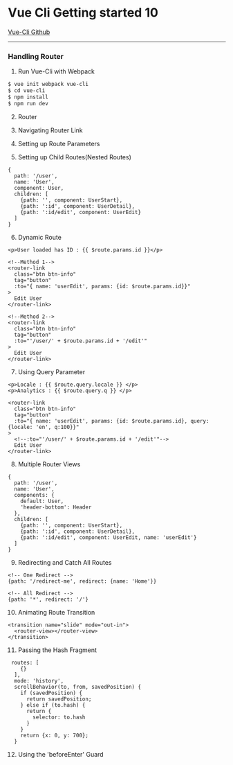 # Vue Cli Getting started 10

[Vue-Cli Github](https://github.com/vuejs/vue-cli)

---
### Handling Router

1. Run Vue-Cli with Webpack
```bash
$ vue init webpack vue-cli
$ cd vue-cli
$ npm install
$ npm run dev
```

2. Router

3. Navigating Router Link

4. Setting up Route Parameters

5. Setting up Child Routes(Nested Routes)
```vue
{
  path: '/user',
  name: 'User',
  component: User,
  children: [
    {path: '', component: UserStart},
    {path: ':id', component: UserDetail},
    {path: ':id/edit', component: UserEdit}
  ]
}
```

6. Dynamic Route
```vue
<p>User loaded has ID : {{ $route.params.id }}</p>

<!--Method 1-->
<router-link
  class="btn btn-info"
  tag="button"
  :to="{ name: 'userEdit', params: {id: $route.params.id}}"
>
  Edit User
</router-link>

<!--Method 2-->
<router-link
  class="btn btn-info"
  tag="button"
  :to="'/user/' + $route.params.id + '/edit'"
>
  Edit User
</router-link>
```

7. Using Query Parameter
```vue
<p>Locale : {{ $route.query.locale }} </p>
<p>Analytics : {{ $route.query.q }} </p>

<router-link
  class="btn btn-info"
  tag="button"
  :to="{ name: 'userEdit', params: {id: $route.params.id}, query: {locale: 'en', q:100}}"
>
  <!--:to="'/user/' + $route.params.id + '/edit'"-->
  Edit User
</router-link>
```
 
8. Multiple Router Views
```vue
{
  path: '/user',
  name: 'User',
  components: {
    default: User,
    'header-bottom': Header
  },
  children: [
    {path: '', component: UserStart},
    {path: ':id', component: UserDetail},
    {path: ':id/edit', component: UserEdit, name: 'userEdit'}
  ]
}
```
9. Redirecting and Catch All Routes
```vue
<!-- One Redirect -->
{path: '/redirect-me', redirect: {name: 'Home'}}

<!-- All Redirect -->
{path: '*', redirect: '/'}
```

10. Animating Route Transition
```vue
<transition name="slide" mode="out-in">
  <router-view></router-view>
</transition>
```
11. Passing the Hash Fragment
```vue
 routes: [
    {}
  ],
  mode: 'history',
  scrollBehavior(to, from, savedPosition) {
    if (savedPosition) {
      return savedPosition;
    } else if (to.hash) {
      return {
        selector: to.hash
      }
    }
    return {x: 0, y: 700};
  }
```

12. Using the 'beforeEnter' Guard

